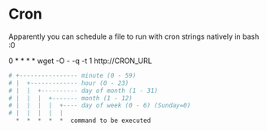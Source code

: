 # Cron

Apparently you can schedule a file to run with cron strings natively in bash :0 

0 * * * * wget -O - -q -t 1 http://CRON_URL

```php
# +---------------- minute (0 - 59)
# |  +------------- hour (0 - 23)
# |  |  +---------- day of month (1 - 31)
# |  |  |  +------- month (1 - 12)
# |  |  |  |  +---- day of week (0 - 6) (Sunday=0)
# |  |  |  |  |
  *  *  *  *  *  command to be executed
```